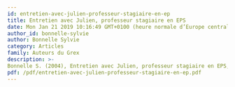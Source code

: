 ```yaml
---
id: entretien-avec-julien-professeur-stagiaire-en-ep
title: Entretien avec Julien, professeur stagiaire en EPS
date: Mon Jan 21 2019 10:16:49 GMT+0100 (heure normale d’Europe centrale)
author_id: bonnelle-sylvie
author: Bonnelle Sylvie
category: Articles
family: Auteurs du Grex
description: >-
Bonnelle S. (2004), Entretien avec Julien, professeur stagiaire en EPS, Expliciter n° 55, p. 16-26.  
pdf: /pdf/entretien-avec-julien-professeur-stagiaire-en-ep.pdf
---
```

